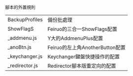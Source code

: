 腳本的外置規則

| | |
| :--- | :--- |
| BackupProfiles | 備份批處理 |
| ShowFlagS | Feiruo的三合一ShowFlags配置 |
| _addmenu.js | Y大的AddmenuPlus配置|
| _anoBtn.js | Feiruo的左上角AnotherButton配置 |
| _keychanger.js | Keychanger鍵盤快捷操作的配置 |
| _redirector.js | Redirector腳本版重定向的配置 |